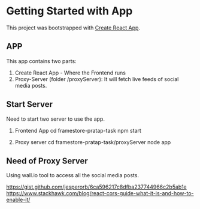 # Getting Started with App

This project was bootstrapped with [Create React App](https://github.com/facebook/create-react-app).

## APP

This app contains two parts:

1. Create React App - Where the Frontend runs
2. Proxy-Server (folder /proxyServer): It will fetch live feeds of social media posts.

## Start Server

Need to start two server to use the app.

1. Frontend App
   cd framestore-pratap-task
   npm start

2. Proxy server
   cd framestore-pratap-task/proxyServer
   node app

## Need of Proxy Server

Using wall.io tool to access all the social media posts.

https://gist.github.com/jesperorb/6ca596217c8dfba237744966c2b5ab1e
https://www.stackhawk.com/blog/react-cors-guide-what-it-is-and-how-to-enable-it/

